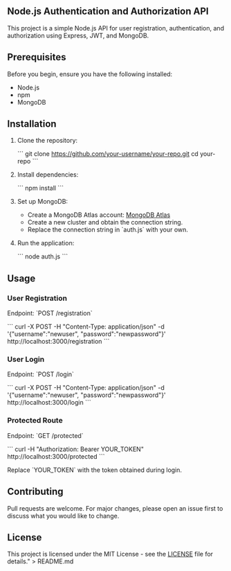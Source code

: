 ## Node.js Authentication and Authorization API

This project is a simple Node.js API for user registration, authentication, and authorization using Express, JWT, and MongoDB.

## Prerequisites

Before you begin, ensure you have the following installed:

- Node.js
- npm
- MongoDB

## Installation

1. Clone the repository:

   \`\`\`
   git clone https://github.com/your-username/your-repo.git
   cd your-repo
   \`\`\`

2. Install dependencies:

   \`\`\`
   npm install
   \`\`\`

3. Set up MongoDB:

   - Create a MongoDB Atlas account: [MongoDB Atlas](https://www.mongodb.com/cloud/atlas)
   - Create a new cluster and obtain the connection string.
   - Replace the connection string in \`auth.js\` with your own.

4. Run the application:

   \`\`\`
   node auth.js
   \`\`\`

## Usage

### User Registration

Endpoint: \`POST /registration\`

\`\`\`
curl -X POST -H \"Content-Type: application/json\" -d '{\"username\":\"newuser\", \"password\":\"newpassword\"}' http://localhost:3000/registration
\`\`\`

### User Login

Endpoint: \`POST /login\`

\`\`\`
curl -X POST -H \"Content-Type: application/json\" -d '{\"username\":\"newuser\", \"password\":\"newpassword\"}' http://localhost:3000/login
\`\`\`

### Protected Route

Endpoint: \`GET /protected\`

\`\`\`
curl -H \"Authorization: Bearer YOUR_TOKEN\" http://localhost:3000/protected
\`\`\`

Replace \`YOUR_TOKEN\` with the token obtained during login.

## Contributing

Pull requests are welcome. For major changes, please open an issue first to discuss what you would like to change.

## License

This project is licensed under the MIT License - see the [LICENSE](LICENSE) file for details." > README.md
